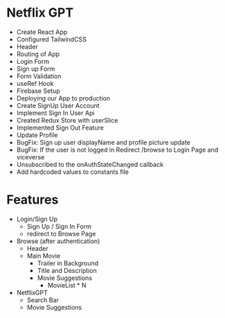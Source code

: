 # Netflix GPT

- Create React App
- Configured TailwindCSS
- Header
- Routing of App
- Login Form
- Sign up Form
- Form Validation
- useRef Hook
- Firebase Setup
- Deploying our App to production
- Create SignUp User Account
- Implement Sign In User Api
- Created Redux Store with userSlice
- Implemented Sign Out Feature
- Update Profile
- BugFix: Sign up user displayName and profile picture update
- BugFix: If the user is not logged in Redirect /browse to Login Page and viceverse
- Unsubscribed to the onAuthStateChanged callback
- Add hardcoded values to constants file

# Features

- Login/Sign Up
  - Sign Up / Sign In Form
  - redirect to Browse Page
- Browse (after authentication)
  - Header
  - Main Movie
    - Trailer in Background
    - Title and Description
    - Movie Suggestions
      - MovieList \* N
- NetflixGPT
  - Search Bar
  - Movie Suggestions
